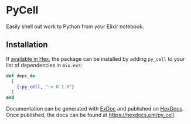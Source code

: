 # PyCell

Easily shell out work to Python from your Elixir notebook.

## Installation

If [available in Hex](https://hex.pm/docs/publish), the package can be installed
by adding `py_cell` to your list of dependencies in `mix.exs`:

```elixir
def deps do
  [
    {:py_cell, "~> 0.1.0"}
  ]
end
```

Documentation can be generated with [ExDoc](https://github.com/elixir-lang/ex_doc)
and published on [HexDocs](https://hexdocs.pm). Once published, the docs can
be found at <https://hexdocs.pm/py_cell>.
